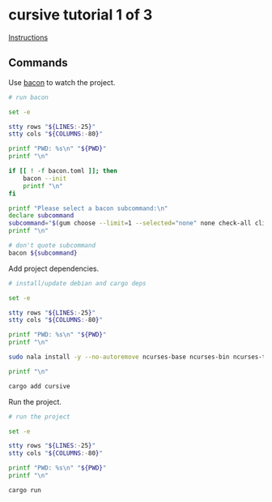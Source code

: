 # cursive tutorial 1 of 3

[Instructions](https://github.com/gyscos/cursive/blob/main/doc/tutorial_1.md)

## Commands

Use [bacon](https://github.com/Canop/bacon) to watch the project.

```bash { background=false category=setup closeTerminalOnSuccess=true excludeFromRunAll=true interactive=true interpreter=bash name=tutorial_one-watch promptEnv=true terminalRows=20 }
# run bacon

set -e

stty rows "${LINES:-25}"
stty cols "${COLUMNS:-80}"

printf "PWD: %s\n" "${PWD}"
printf "\n"

if [[ ! -f bacon.toml ]]; then
    bacon --init
    printf "\n"
fi

printf "Please select a bacon subcommand:\n"
declare subcommand
subcommand="$(gum choose --limit=1 --selected="none" none check-all clippy test | sed -r -e 's/^none$//g')"
printf "\n"

# don't quote subcommand
bacon ${subcommand}
```

Add project dependencies.

```bash { background=false category=setup closeTerminalOnSuccess=true excludeFromRunAll=true interactive=true interpreter=bash name=tutorial_one-add-deps promptEnv=true terminalRows=20 }
# install/update debian and cargo deps

set -e

stty rows "${LINES:-25}"
stty cols "${COLUMNS:-80}"

printf "PWD: %s\n" "${PWD}"
printf "\n"

sudo nala install -y --no-autoremove ncurses-base ncurses-bin ncurses-term

printf "\n"

cargo add cursive
```

Run the project.

```bash { background=false category=setup closeTerminalOnSuccess=true excludeFromRunAll=true interactive=true interpreter=bash name=tutorial_one-run promptEnv=true terminalRows=20 }
# run the project

set -e

stty rows "${LINES:-25}"
stty cols "${COLUMNS:-80}"

printf "PWD: %s\n" "${PWD}"
printf "\n"

cargo run
```
